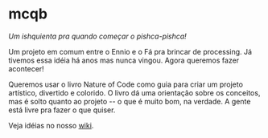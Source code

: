 # mcqb
*Um ishquienta pra quando começar o pishca-pishca!*

Um projeto em comum entre o Ennio e o Fá pra brincar de processing. Já tivemos essa idéia há anos mas nunca vingou. Agora queremos fazer acontecer!

Queremos usar o livro Nature of Code como guia para criar um projeto artístico, divertido e colorido. O livro dá uma orientação sobre os conceitos, mas é solto quanto ao projeto -- o que é muito bom, na verdade. A gente está livre pra fazer o que quiser.

Veja idéias no nosso [wiki](https://github.com/whysasse/mcqb/wiki).
